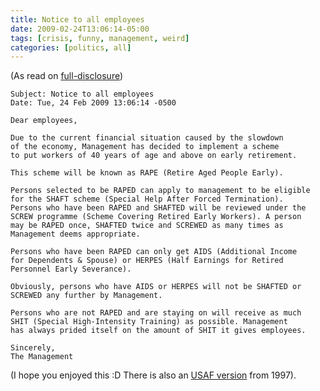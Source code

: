 ```yaml
---
title: Notice to all employees
date: 2009-02-24T13:06:14-05:00
tags: [crisis, funny, management, weird]
categories: [politics, all]
---
```


(As read on [full-disclosure](http://lists.grok.org.uk/pipermail/full-disclosure/2009-February/068153.html))

```
Subject: Notice to all employees
Date: Tue, 24 Feb 2009 13:06:14 -0500

Dear employees,

Due to the current financial situation caused by the slowdown
of the economy, Management has decided to implement a scheme
to put workers of 40 years of age and above on early retirement.

This scheme will be known as RAPE (Retire Aged People Early).

Persons selected to be RAPED can apply to management to be eligible
for the SHAFT scheme (Special Help After Forced Termination).
Persons who have been RAPED and SHAFTED will be reviewed under the
SCREW programme (Scheme Covering Retired Early Workers). A person
may be RAPED once, SHAFTED twice and SCREWED as many times as
Management deems appropriate.

Persons who have been RAPED can only get AIDS (Additional Income
for Dependents & Spouse) or HERPES (Half Earnings for Retired
Personnel Early Severance).

Obviously, persons who have AIDS or HERPES will not be SHAFTED or
SCREWED any further by Management.

Persons who are not RAPED and are staying on will receive as much
SHIT (Special High-Intensity Training) as possible. Management
has always prided itself on the amount of SHIT it gives employees.

Sincerely,
The Management
```

(I hope you enjoyed this :D There is also an [USAF version](http://seclists.org/fulldisclosure/2009/Mar/1) from 1997).

